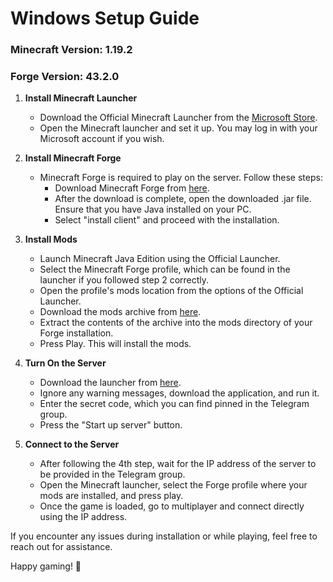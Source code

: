 # Windows Setup Guide

### Minecraft Version: 1.19.2
### Forge Version: 43.2.0

1. **Install Minecraft Launcher**
    - Download the Official Minecraft Launcher from the [Microsoft Store](https://www.microsoft.com/store/productId/9NXP44L49SHJ).
    - Open the Minecraft launcher and set it up. You may log in with your Microsoft account if you wish.

2. **Install Minecraft Forge**
   - Minecraft Forge is required to play on the server. Follow these steps:
     - Download Minecraft Forge from [here](https://storage.googleapis.com/aria-server-files/forge-1.19.2-43.2.0-installer.jar).
     - After the download is complete, open the downloaded .jar file. Ensure that you have Java installed on your PC.
     - Select "install client" and proceed with the installation.

3. **Install Mods**
   - Launch Minecraft Java Edition using the Official Launcher.
   - Select the Minecraft Forge profile, which can be found in the launcher if you followed step 2 correctly.
   - Open the profile's mods location from the options of the Official Launcher.
   - Download the mods archive from [here](https://storage.googleapis.com/aria-server-files/mods.zip). 
   - Extract the contents of the archive into the mods directory of your Forge installation.
   - Press Play. This will install the mods.

4. **Turn On the Server**
   - Download the launcher from [here](https://storage.googleapis.com/aria-server-files/aria-launcher.exe).
   - Ignore any warning messages, download the application, and run it.
   - Enter the secret code, which you can find pinned in the Telegram group.
   - Press the "Start up server" button.

5. **Connect to the Server**
   - After following the 4th step, wait for the IP address of the server to be provided in the Telegram group.
   - Open the Minecraft launcher, select the Forge profile where your mods are installed, and press play.
   - Once the game is loaded, go to multiplayer and connect directly using the IP address.

If you encounter any issues during installation or while playing, feel free to reach out for assistance.

Happy gaming! 🚀